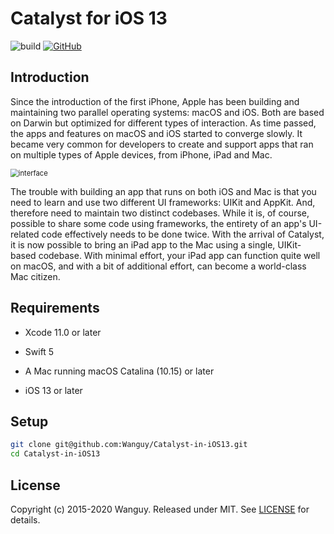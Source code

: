 # Catalyst for iOS 13

![build](https://img.shields.io/badge/build-passing-brightgreen) [![GitHub](https://img.shields.io/github/license/Wanguy/Catalyst-in-iOS13)](https://github.com/Wanguy/Catalyst-in-iOS13/blob/master/LICENSE) 

## Introduction

Since the introduction of the first iPhone, Apple has been building and maintaining two parallel operating systems: macOS and iOS. Both are based on Darwin but optimized for different types of interaction. As time passed, the apps and features on macOS and iOS started to converge slowly. It became very common for developers to create and support apps that ran on multiple types of Apple devices, from iPhone, iPad and Mac.

<img src="https://i.loli.net/2020/03/20/LpJNKudg4S6RYXs.png" alt="interface" style="zoom:80%;" />

The trouble with building an app that runs on both iOS and Mac is that you need to learn and use two different UI frameworks: UIKit and AppKit. And, therefore need to maintain two distinct codebases. While it is, of course, possible to share some code using frameworks, the entirety of an app's UI-related code effectively needs to be done twice.
With the arrival of Catalyst, it is now possible to bring an iPad app to the Mac using a single, UIKit-based codebase. With minimal effort, your iPad app can function quite well on macOS, and with a bit of additional effort, can become a world-class Mac citizen.

## Requirements

- Xcode 11.0 or later

- Swift 5
- A Mac running macOS Catalina (10.15) or later

- iOS 13 or later

## Setup

```bash
git clone git@github.com:Wanguy/Catalyst-in-iOS13.git
cd Catalyst-in-iOS13
```

## License

Copyright (c) 2015-2020 Wanguy. Released under MIT. See [LICENSE](https://github.com/Wanguy/Catalyst-in-iOS13/blob/master/LICENSE) for details.